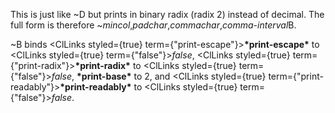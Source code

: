  



This is just like &#126;D but prints in binary radix (radix 2) instead of decimal. The full form is therefore &#126;*mincol*,*padchar*,*commachar*,*comma-interval*B. 



&#126;B binds <ClLinks styled={true} term={"print-escape"}><b>\*print-escape\*</b></ClLinks> to <ClLinks styled={true} term={"false"}><i>false</i></ClLinks>, <ClLinks styled={true} term={"print-radix"}><b>\*print-radix\*</b></ClLinks> to <ClLinks styled={true} term={"false"}><i>false</i></ClLinks>, **\*print-base\*** to 2, and <ClLinks styled={true} term={"print-readably"}><b>\*print-readably\*</b></ClLinks> to <ClLinks styled={true} term={"false"}><i>false</i></ClLinks>. 







 



 



